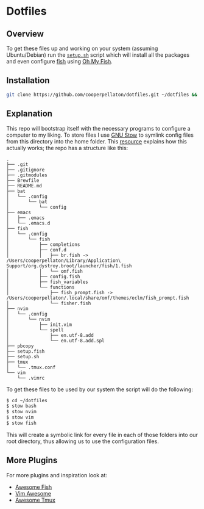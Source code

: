 # Dotfiles

## Overview

To get these files up and working on your system (assuming Ubuntu/Debian) run the [`setup.sh`](setup.sh) script which will install all the packages and even configure [fish](https://fishshell.com/) using [Oh My Fish](https://github.com/oh-my-fish/oh-my-fish).

## Installation

```bash
git clone https://github.com/cooperpellaton/dotfiles.git ~/dotfiles && sudo bash ~/dotfiles/setup.sh
```

## Explanation

This repo will bootstrap itself with the necessary programs to configure a computer to my liking. To store files I use [GNU Stow](https://www.gnu.org/software/stow/) to symlink config files from this directory into the home folder. This [resource](http://brandon.invergo.net/news/2012-05-26-using-gnu-stow-to-manage-your-dotfiles.html) explains how this actually works; the repo has a structure like this:

```text
.
├── .git
├── .gitignore
├── .gitmodules
├── Brewfile
├── README.md
├── bat
│   └── .config
│       └── bat
│           └── config
├── emacs
│   ├── .emacs
│   └── .emacs.d
├── fish
│   └── .config
│       └── fish
│           ├── completions
│           ├── conf.d
│           │   ├── br.fish -> /Users/cooperpellaton/Library/Application\ Support/org.dystroy.broot/launcher/fish/1.fish
│           │   └── omf.fish
│           ├── config.fish
│           ├── fish_variables
│           └── functions
│               ├── fish_prompt.fish -> /Users/cooperpellaton/.local/share/omf/themes/eclm/fish_prompt.fish
│               └── fisher.fish
├── nvim
│   └── .config
│       └── nvim
│           ├── init.vim
│           └── spell
│               ├── en.utf-8.add
│               └── en.utf-8.add.spl
├── pbcopy
├── setup.fish
├── setup.sh
├── tmux
│   └── .tmux.conf
└── vim
    └── .vimrc
```

To get these files to be used by our system the script will do the following:

```bash
$ cd ~/dotfiles
$ stow bash
$ stow nvim
$ stow vim
$ stow fish
```

This will create a symbolic link for every file in each of those folders into our root directory, thus allowing us to use the configuration files.

## More Plugins

For more plugins and inspiration look at:

* [Awesome Fish](https://github.com/jorgebucaran/awesome-fish)
* [Vim Awesome](https://vimawesome.com/)
* [Awesome Tmux](https://github.com/rothgar/awesome-tmux)
